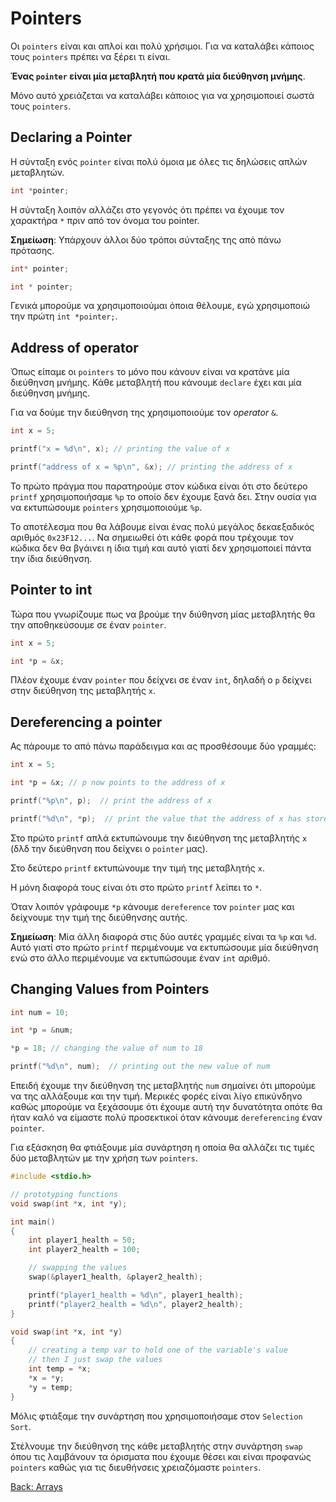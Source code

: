 # Pointers

Οι `pointers` είναι και απλοί και πολύ χρήσιμοι. Για να καταλάβει κάποιος τους `pointers` πρέπει να ξέρει τι είναι.

**Ένας `pointer` είναι μία μεταβλητή που κρατά μία διεύθηνση μνήμης**.

Μόνο αυτό χρειάζεται να καταλάβει κάποιος για να χρησιμοποιεί σωστά τους `pointers`.

## Declaring a Pointer

Η σύνταξη ενός `pointer` είναι πολύ όμοια με όλες τις δηλώσεις απλών μεταβλητών.

```c
int *pointer;
```

Η σύνταξη λοιπόν αλλάζει στο γεγονός ότι πρέπει να έχουμε τον χαρακτήρα `*` πριν από τον όνομα του pointer.

**Σημείωση**: Υπάρχουν άλλοι δύο τρόποι σύνταξης της από πάνω πρότασης.

```c
int* pointer;

int * pointer;
```

Γενικά μπορούμε να χρησιμοποιούμαι όποια θέλουμε, εγώ χρησιμοποιώ την πρώτη `int *pointer;`.

## Address of operator

Όπως είπαμε οι `pointers` το μόνο που κάνουν είναι να κρατάνε μία διεύθηνση μνήμης. Κάθε μεταβλητή που κάνουμε `declare` έχει και μία διεύθηνση μνήμης.

Για να δούμε την διεύθηνση της χρησιμοποιούμε τον *operator* `&`.

```c
int x = 5;

printf("x = %d\n", x); // printing the value of x

printf("address of x = %p\n", &x); // printing the address of x
```

Το πρώτο πράγμα που παρατηρούμε στον κώδικα είναι ότι στο δεύτερο `printf` χρησιμοποιήσαμε `%p` το οποίο δεν έχουμε ξανά δει. Στην ουσία για να εκτυπώσουμε `pointers` χρησιμοποιούμε `%p`.

Το αποτέλεσμα που θα λάβουμε είναι ένας πολύ μεγάλος δεκαεξαδικός αριθμός `0x23F12...`. Να σημειωθεί ότι κάθε φορά που τρέχουμε τον κώδικα δεν θα βγάινει η ίδια τιμή και αυτό γιατί δεν χρησιμοποιεί πάντα την ίδια διεύθηνση.

## Pointer to int

Τώρα που γνωρίζουμε πως να βρούμε την διύθηνση μίας μεταβλητής θα την αποθηκεύσουμε σε έναν `pointer`.

```c
int x = 5;

int *p = &x;
```

Πλέον έχουμε έναν `pointer` που δείχνει σε έναν `int`, δηλαδή o `p` δείχνει στην διεύθηνση της μεταβλητής `x`.

## Dereferencing a pointer

Ας πάρουμε το από πάνω παράδειγμα και ας προσθέσουμε δύο γραμμές:

```c
int x = 5;

int *p = &x; // p now points to the address of x

printf("%p\n", p);  // print the address of x

printf("%d\n", *p);  // print the value that the address of x has stored
```

Στο πρώτο `printf` απλά εκτυπώνουμε την διεύθηνση της μεταβλητής `x` (δλδ την διεύθηνση που δείχνει ο `pointer` μας).

Στο δεύτερο `printf` εκτυπώνουμε την τιμή της μεταβλητής `x`.

Η μόνη διαφορά τους είναι ότι στο πρώτο `printf` λείπει το `*`.

Όταν λοιπόν γράφουμε `*p` κάνουμε `dereference` τον `pointer` μας και δείχνουμε την τιμή της διεύθηνσης αυτής.

**Σημείωση**: Μία άλλη διαφορά στις δύο αυτές γραμμές είναι τα `%p` και `%d`. Αυτό γιατί στο πρώτο `printf` περιμένουμε να εκτυπώσουμε μία διεύθηνση ενώ στο άλλο περιμένουμε να εκτυπώσουμε έναν `int` αριθμό.

## Changing Values from Pointers

```c
int num = 10;

int *p = &num;

*p = 18; // changing the value of num to 18

printf("%d\n", num);  // printing out the new value of num
```

Επειδή έχουμε την διεύθηνση της μεταβλητής `num` σημαίνει ότι μπορούμε να της αλλάξουμε και την τιμή. Μερικές φορές είναι λίγο επικύνδηνο καθώς μπορούμε να ξεχάσουμε ότι έχουμε αυτή την δυνατότητα οπότε θα ήταν καλό να είμαστε πολύ προσεκτικοί όταν κάνουμε `dereferencing` έναν `pointer`.

Για εξάσκηση θα φτιάξουμε μία συνάρτηση η οποία θα αλλάζει τις τιμές δύο μεταβλητών με την χρήση των `pointers`.

```c
#include <stdio.h>

// prototyping functions
void swap(int *x, int *y);

int main()
{
    int player1_health = 50;
    int player2_health = 100;

    // swapping the values
    swap(&player1_health, &player2_health);

    printf("player1_health = %d\n", player1_health);
    printf("player2_health = %d\n", player2_health);
}

void swap(int *x, int *y)
{
    // creating a temp var to hold one of the variable's value
    // then I just swap the values
    int temp = *x;
    *x = *y;
    *y = temp;
}
```

Μόλις φτιάξαμε την συνάρτηση που χρησιμοποιήσαμε στον `Selection Sort`.

Στέλνουμε την διεύθηνση της κάθε μεταβλητής στην συνάρτηση `swap` όπου τις λαμβάνουν τα όρισματα που έχουμε θέσει και είναι προφανώς `pointers` καθώς για τις διευθήνσεις χρειαζόμαστε `pointers`.

[Back: Arrays](https://github.com/unipi-projects/extras/blob/main/Languages/C/Arrays/README.md)
